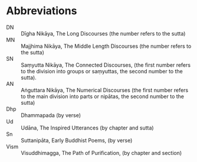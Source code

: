 # Abbreviations

<dl className="abbreviations">
  <dt>DN</dt>
  <dd>Dīgha Nikāya, The Long Discourses (the number refers to the sutta)</dd>
  <dt>MN</dt>
  <dd>Majjhima Nikāya, The Middle Length Discourses (the number refers to the sutta)</dd>
  <dt>SN</dt>
  <dd>Saṃyutta Nikāya, The Connected Discourses, (the first number refers to the division into groups or saṃyuttas, the second number to the sutta).</dd>
  <dt>AN</dt>
  <dd>Aṅguttara Nikāya, The Numerical Discourses (the first number refers to the main division into parts or nipātas, the second number to the sutta)</dd>
  <dt>Dhp</dt>
  <dd>Dhammapada (by verse)</dd>
  <dt>Ud</dt>
  <dd>Udāna, The Inspired Utterances (by chapter and sutta)</dd>
  <dt>Sn</dt>
  <dd>Suttanipāta, Early Buddhist Poems, (by verse)</dd>
  <dt>Vism</dt>
  <dd>Visuddhimagga, The Path of Purification, (by chapter and section)</dd>
</dl>
